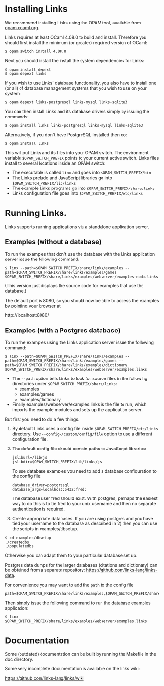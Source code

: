 # Installing Links

We recommend installing Links using the OPAM tool, available from [opam.ocaml.org](https://opam.ocaml.org/).

Links requires at least OCaml 4.08.0 to build and install. Therefore
you should first install the minimum (or greater) required version of
OCaml:

```
$ opam switch install 4.08.0
```

Next you should install the install the system dependencies for Links:

```
$ opam install depext
$ opam depext links
```

If you wish to use Links' database functionality, you also have to install one (or all) 
of database management systems that you wish to use on your system:

```
$ opam depext links-postgresql links-mysql links-sqlite3
```

You can then install Links and its database drivers simply by issuing the commands:

```
$ opam install links links-postgresql links-mysql links-sqlite3
```

Alternatively, if you don't have PostgreSQL installed then do:

```
$ opam install links
```

This will put Links and its files into your OPAM switch. The
environment variable `$OPAM_SWITCH_PREFIX` points to your current
active switch. Links files install to several locations inside an OPAM
switch:

* The executable is called `linx` and goes into `$OPAM_SWITCH_PREFIX/bin`
* The Links prelude and JavaScript libraries go into `$OPAM_SWITCH_PREFIX/lib/links`
* The example Links programs go into `$OPAM_SWITCH_PREFIX/share/links`
* Links configuration file goes into `$OPAM_SWITCH_PREFIX/etc/links`

# Running Links.

Links supports running applications via a standalone application
server.

## Examples (without a database)

To run the examples that don't use the database with the Links
application server issue the following command:
```
$ linx --path=$OPAM_SWITCH_PREFIX/share/links/examples --path=$OPAM_SWITCH_PREFIX/share/links/examples/games $OPAM_SWITCH_PREFIX/share/links/examples/webserver/examples-nodb.links
```
(This version just displays the source code for examples that use the
database.)

The default port is 8080, so you should now be able to access the
examples by pointing your browser at:

  http://localhost:8080/

## Examples (with a Postgres database)

To run the examples using the Links application server issue the
following command:

```
$ linx --path=$OPAM_SWITCH_PREFIX/share/links/examples --path=$OPAM_SWITCH_PREFIX/share/links/examples/games --path=$OPAM_SWITCH_PREFIX/share/links/examples/dictionary $OPAM_SWITCH_PREFIX/share/links/examples/webserver/examples.links
```

* The `--path` option tells Links to look for source files in the following
  directories under `$OPAM_SWITCH_PREFIX/share/links`:
  - examples
  - examples/games
  - examples/dictionary
* Finally examples/webserver/examples.links is the file to run, which imports
  the example modules and sets up the application server.

But first you need to do a few things.

  1) By default Links uses a config file inside `$OPAM_SWITCH_PREFIX/etc/links` directory.  Use
     `--config=/custom/config/file` option to use a different configuration file.

  2) The default config file should contain paths to JavaScript libraries:

         jsliburl=/lib/js
         jslibdir=$OPAM_SWITCH_PREFIX/lib/links/js

     To use database examples you need to add a database configuration
     to the config file:

         database_driver=postgresql
         database_args=localhost:5432:fred:

     The database user fred should exist. With postgres, perhaps the
     easiest way to do this is to tie fred to your unix username and
     then no separate authentication is required.

  3) Create appropriate databases. If you are using postgres and you
  have tied your username to the database as described in 2) then you
  can use the scripts in examples/dbsetup.

    $ cd examples/dbsetup
    ./createdbs
    ./populatedbs

  Otherwise you can adapt them to your particular database set up.

  Postgres data dumps for the larger databases (citations and
  dictionary) can be obtained from a separate repository: https://github.com/links-lang/links-data.

For convenience you may want to add the `path` to the config file

    path=$OPAM_SWITCH_PREFIX/share/links/examples,$OPAM_SWITCH_PREFIX/share/links/examples/games,$OPAM_SWITCH_PREFIX/share/links/examples/dictionary

Then simply issue the following command to run the database examples application:
```
$ linx $OPAM_SWITCH_PREFIX/share/links/examples/webserver/examples.links
```

# Documentation

Some (outdated) documentation can be built by running the Makefile in
the doc directory.

Some very incomplete documentation is available on the links wiki:

  https://github.com/links-lang/links/wiki

